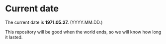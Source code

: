 # Current date

The current date is **1971.05.27.** (YYYY.MM.DD.)

This repository will be good when the world ends, so we will know how long it lasted.
